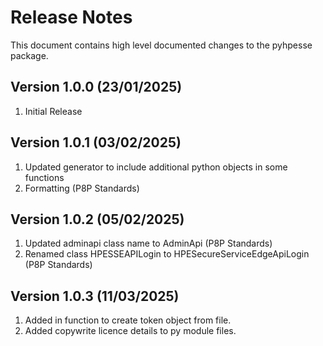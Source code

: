 # Release Notes
This document contains high level documented changes to the pyhpesse package.

## Version 1.0.0 (23/01/2025) 
1. Initial Release

## Version 1.0.1 (03/02/2025) 
1. Updated generator to include additional python objects in some functions 
2. Formatting (P8P Standards) 

## Version 1.0.2 (05/02/2025) 
1. Updated adminapi class name to AdminApi (P8P Standards) 
2. Renamed class HPESSEAPILogin to HPESecureServiceEdgeApiLogin (P8P Standards) 

## Version 1.0.3 (11/03/2025) 
1. Added in function to create token object from file.
2. Added copywrite licence details to py module files.
